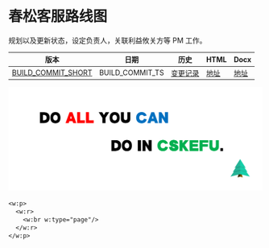 # 春松客服路线图

规划以及更新状态，设定负责人，关联利益攸关方等 PM 工作。

<!-- BUILD_COMMIT_SHORT and BUILD_COMMIT_TS are resolved automatically -->

| 版本 | 日期 | 历史 | HTML | Docx |
| --- | --- | --- | --- | --- |
| [BUILD_COMMIT_SHORT](https://github.com/chatopera/cskefu.roadmap/commit/BUILD_COMMIT_SHORT)  | BUILD_COMMIT_TS  | [变更记录](https://github.com/chatopera/cskefu.roadmap/commits/master) | [地址](https://chatopera.github.io/cskefu.roadmap/) | [地址](https://chatopera.github.io/cskefu.roadmap/assets/春松客服路线图.docx) |
<!-- markup:table-caption 文档版本 -->

![团结合作，共赢未来](../assets/screenshot-20220417-104259.png)

<!-- 在此之上添加内容, https://stackoverflow.com/questions/16965490/pandoc-markdown-page-break -->
```{=openxml}
<w:p>
  <w:r>
    <w:br w:type="page"/>
  </w:r>
</w:p>
```
